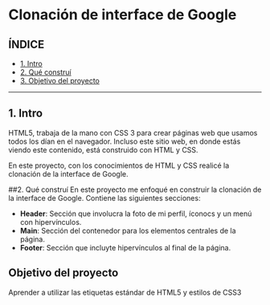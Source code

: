 # Clonación de interface de Google

## ÍNDICE

* [1. Intro](https://github.com/jaz-ramirez/InterfaceGoogleClon/blob/main/README.md#1-intro)
* [2. Qué construí](#)
* [3. Objetivo del proyecto](#)
* ****

## 1. Intro
HTML5, trabaja de la mano con CSS 3 para crear páginas web que usamos todos los dían en el navegador. Incluso este sitio web, en donde estás viendo este contenido, está construido con HTML y CSS.

En este proyecto, con los conocimientos de HTML y CSS realicé la clonación de la interface de Google.

##2. Qué construí
En este proyecto me enfoqué en construir la clonación de la interface de Google. Contiene las siguientes secciones: 

* **Header**: Sección que involucra la foto de mi perfil, íconocs y un menú con hipervínculos.
* **Main**: Sección del contenedor para los elementos centrales de la página.
* **Footer**: Sección que incluyte hipervínculos al final de la página.

## Objetivo del proyecto
Aprender a utilizar las etiquetas estándar de HTML5 y estilos de CSS3

